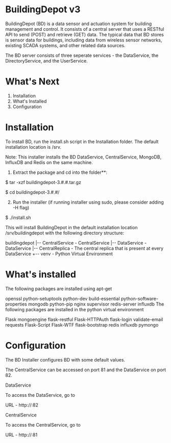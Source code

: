 BuildingDepot v3
=============

BuildingDepot (BD) is a data sensor and actuation system for building management and control. It consists of a central server that uses a RESTful API to send (POST) and retrieve (GET) data. The typical data that BD stores is sensor data for buildings, including data from wireless sensor networks, existing SCADA systems, and other related data sources. 

The BD server consists of three seperate services - the DataService, the DirectoryService, and the UserService.

What's Next
===========

1. Installation
2. What's Installed
3. Configuration

Installation
============

To install BD, run the install.sh script in the Installation folder. The default installation location is /srv.

Note:
This installer installs the BD DataService, CentralService, MongoDB, InfluxDB and Redis on the same machine.

1. Extract the package and cd into the folder**:

$ tar -xzf buildingdepot-3.#.#.tar.gz

$ cd buildingdepot-3.#.#/

2. Run the installer (if running installer using sudo, please consider adding -H flag)

$ ./install.sh

This will install BuildingDepot in the default installation location /srv/buildingdepot with the following directory structure:

buildingdepot
|-- CentralService - CentralService
|-- DataService - DataService
|-- CentralReplica - The central replica that is present at every DataService
+-- venv - Python Virtual Environment

What's installed
===============

The following packages are installed using apt-get

openssl
python-setuptools
python-dev
build-essential
python-software-properties
mongodb
python-pip
nginx
supervisor
redis-server
influxdb
The following packages are installed in the python virtual environment

Flask
mongoengine
flask-restful
Flask-HTTPAuth
flask-login
validate-email
requests
Flask-Script
Flask-WTF
flask-bootstrap
redis
influxdb
pymongo

Configuration
=============

The BD Installer configures BD with some default values.

The CentralService can be accessed on port 81 and the DataService on port 82.

DataService

To access the DataService, go to

   URL - http://<host>:82

CentralService

To access the CentralService, go to

   URL - http://<host>:81
